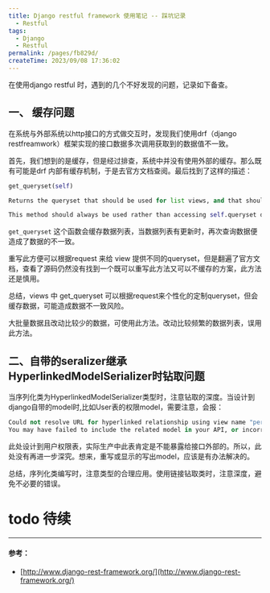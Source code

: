 ```yaml
---
title: Django restful framework 使用笔记 -- 踩坑记录
  - Restful
tags:
  - Django
  - Restful
permalink: /pages/fb829d/
createTime: 2023/09/08 17:36:02
---
```


在使用django restful 时，遇到的几个不好发现的问题，记录如下备查。

## 一、 缓存问题 

在系统与外部系统以http接口的方式做交互时，发现我们使用drf（django restfreamwork）框架实现的接口数据多次调用获取到的数据值不一致。

首先，我们想到的是缓存，但是经过排查，系统中并没有使用外部的缓存。那么既有可能是drf 内部有缓存机制，于是去官方文档查阅。最后找到了这样的描述：

```python
get_queryset(self)

Returns the queryset that should be used for list views, and that should be used as the base for lookups in detail views. Defaults to returning the queryset specified by the queryset attribute.

This method should always be used rather than accessing self.queryset directly, as self.queryset gets evaluated only once, and those results are cached for all subsequent requests.
```
`get_queryset` 这个函数会缓存数据列表，当数据列表有更新时，再次查询数据便造成了数据的不一致。

重写此方便可以根据request 来给 view 提供不同的queryset，但是翻遍了官方文档，查看了源码仍然没有找到一个既可以重写此方法又可以不缓存的方案，此方法还是慎用。

总结，views 中 get_queryset 可以根据request来个性化的定制queryset，但会缓存数据，可能造成数据不一致风险。

大批量数据且改动比较少的数据，可使用此方法。改动比较频繁的数据列表，误用此方法。


## 二、自带的seralizer继承 HyperlinkedModelSerializer时钻取问题

当序列化类为HyperlinkedModelSerializer类型时，注意钻取的深度。当设计到django自带的model时,比如User表的权限model，需要注意，会报：

```python
Could not resolve URL for hyperlinked relationship using view name "permission-detail". 
You may have failed to include the related model in your API, or incorrectly configured the `lookup_field` attribute on this field.
```

此处设计到用户权限表，实际生产中此表肯定是不能暴露给接口外部的。所以，此处没有再进一步深究。想来，重写或显示的写出model，应该是有办法解决的。

总结，序列化类编写时，注意类型的合理应用。使用链接钻取类时，注意深度，避免不必要的错误。


# todo 待续

---

#### 参考： 

- [http://www.django-rest-framework.org/](http://www.django-rest-framework.org/)